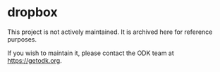 # dropbox

This project is not actively maintained. It is archived here for reference purposes.

If you wish to maintain it, please contact the ODK team at https://getodk.org.
